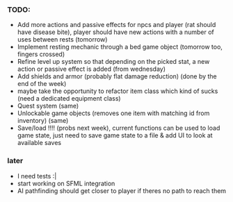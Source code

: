 ### TODO:

- Add more actions and passive effects for npcs and player (rat should have disease bite),
  player should have new actions with a number of uses between rests (tomorrow)
- Implement resting mechanic through a bed game object (tomorrow too, fingers crossed)
- Refine level up system so that depending on the picked stat, a new action or passive effect is added (from wednesday)
- Add shields and armor (probably flat damage reduction) (done by the end of the week)
- maybe take the opportunity to refactor item class which kind of sucks (need a dedicated equipment class)
- Quest system (same)
- Unlockable game objects (removes one item with matching id from inventory) (same)
- Save/load !!!! (probs next week), current functions can be used to load game state,
  just need to save game state to a file & add UI to look at available saves

### later

- I need tests :|
- start working on SFML integration
- AI pathfinding should get closer to player if theres no path to reach them
